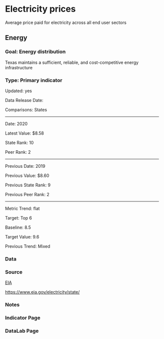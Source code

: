 # Electricity prices

Average price paid for electricity across all end user sectors

## Energy

### Goal: Energy distribution

Texas maintains a sufficient, reliable, and cost-competitive energy infrastructure

### Type: Primary indicator

Updated: yes

Data Release Date: 

Comparisons: States

----

Date: 2020

Latest Value: $8.58

State Rank: 10

Peer Rank: 2

----

Previous Date:  2019

Previous Value: $8.60

Previous State Rank: 9

Previous Peer Rank: 2

----

Metric Trend: flat

Target: Top 6

Baseline: 8.5

Target Value: 9.6

Previous Trend: Mixed



<!--### Value

| Year      |  Value      | Rank        | Previous Year | Previous Value | Previous Rank | Trend | 
| ----------- | ----------- | ----------- | ----------- | ----------- | ----------- | -----------|
|   2020      |  8.60       |  9          |      2019   |   8.48      |      8      |    down    | 

-->
### Data

### Source

[EIA](https://www.eia.gov/electricity/sales_revenue_price/)

https://www.eia.gov/electricity/state/

### Notes


### Indicator Page


### DataLab Page

